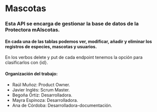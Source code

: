 <h1>Mascotas</h1>
<h3>Esta API se encarga de gestionar la base de datos de la Protectora mAIscotas.</h4>
    <h4>En cada una de las tablas podemos ver, modificar, añadir y eliminar los registros de especies, mascotas y usuarios.</h4>
    En los verbos delete y put de cada endpoint tenemos la opción para clasificarlos con {id}.
    <h4>Organización del trabajo:</h4>
  <ul>
    <li> Raúl Muñoz: Product Owner.</li>
    <li> Javier Inglés: Scrum Master.</li>
    <li> Begoña Ortiz: Desarrolladora.</li>
    <li>  Mayra Espinoza: Desarrolladora.</li>
    <li> Ana de Córdoba: Desarrolladora-documentación.</li>
   </ul>

